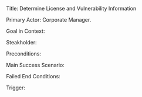 Title: Determine License and Vulnerability Information

Primary Actor: Corporate Manager.

Goal in Context: 

Steakholder:

Preconditions:

Main Success Scenario:

Failed End Conditions:

Trigger:
